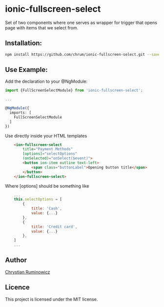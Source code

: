 # ionic-fullscreen-select
Set of two components where one serves as wrapper for trigger that opens page with items that we select from.

## Installation:

```bash
npm install https://github.com/chrum/ionic-fullscreen-select.git --save
```

## Use Example:

Add the declaration to your @NgModule:

```typescript
import {FullScreenSelectModule} from 'ionic-fullscreen-select';

...

@NgModule({
  imports: [
    FullScreenSelectModule
  ]
})
```

Use directly inside your HTML templates

```html
    <ion-fullscreen-select
        title="Payment Methods"
        [options]="selectOptions"
        (onSelected)="onSelect($event)">
        <button ion-item outline text-left>
            <span class="buttonLabel">Opening button title</span>
        </button>
    </ion-fullscreen-select>
```

Where [options] should be something like
```javascript
    ...
    this.selectOptions = [
        {
            title: 'Cash',
            value: {...}
        },
        {
            title: 'Credit card',
            value: {...}
        },
    ]
    ...
```

## Author

[Chrystian Ruminowicz](http://chrum.it)

## Licence

This project is licensed under the MIT license.
